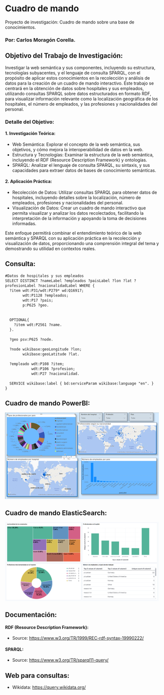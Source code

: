 # Cuadro de mando
Proyecto de investigación: Cuadro de mando sobre una base de conocimientos.

### Por: Carlos Moragón Corella.

## Objetivo del Trabajo de Investigación:

Investigar la web semántica y sus componentes, incluyendo su estructura, tecnologías subyacentes, y el lenguaje de consulta SPARQL, con el propósito de aplicar estos conocimientos en la recolección y análisis de datos para la creación de un cuadro de mando interactivo. Este trabajo se centrará en la obtención de datos sobre hospitales y sus empleados, utilizando consultas SPARQL sobre datos estructurados en formato RDF, para visualizar información relevante como la localización geográfica de los hospitales, el número de empleados, y las profesiones y nacionalidades del personal.

### Detalle del Objetivo:

#### 1. Investigación Teórica:

* Web Semántica: Explorar el concepto de la web semántica, sus objetivos, y cómo mejora la interoperabilidad de datos en la web.
* Estructura y Tecnologías: Examinar la estructura de la web semántica, incluyendo el RDF (Resource Description Framework) y ontologías.
* SPARQL: Analizar el lenguaje de consulta SPARQL, su sintaxis, y sus capacidades para extraer datos de bases de conocimiento semánticas.

#### 2. Aplicación Práctica:

* Recolección de Datos: Utilizar consultas SPARQL para obtener datos de hospitales, incluyendo detalles sobre la localización, número de empleados, profesiones y nacionalidades del personal.
* Visualización de Datos: Crear un cuadro de mando interactivo que permita visualizar y analizar los datos recolectados, facilitando la interpretación de la información y apoyando la toma de decisiones informadas.

Este enfoque permitirá combinar el entendimiento teórico de la web semántica y SPARQL con su aplicación práctica en la recolección y visualización de datos, proporcionando una comprensión integral del tema y demostrando su utilidad en contextos reales.

## Consulta:
```{txt}
#Datos de hospitales y sus empleados
SELECT DISTINCT ?nameLabel ?empleados ?paisLabel ?lon ?lat ?profesionLabel ?nacionalidadLabel WHERE {
  ?item wdt:P31/wdt:P279* wd:Q16917;
        wdt:P1128 ?empleados;
        wdt:P17 ?pais;
        p:P625 ?geo.
  

  OPTIONAL{
    ?item wdt:P2561 ?name.
  }.
  
  ?geo psv:P625 ?node.
  
  ?node wikibase:geoLongitude ?lon;
        wikibase:geoLatitude ?lat.
  
  ?empleado wdt:P108 ?item;
            wdt:P106 ?profesion;
            wdt:P27 ?nacionalidad.
  
  SERVICE wikibase:label { bd:serviceParam wikibase:language "en". }
}
```

## Cuadro de mando PowerBI:

![cuadro_de_mando](https://github.com/carlosMoragon/cuadro_de_mando/blob/main/ImagenCuadro.png)

## Cuadro de mando ElasticSearch:
![ElasticSearch](https://github.com/carlosMoragon/cuadro_de_mando/blob/main/ImagenCuadroMando_ElasticSearch.png)

## Documentación:

#### RDF (Resource Description Framework):
* Source: https://www.w3.org/TR/1999/REC-rdf-syntax-19990222/

#### SPARQL:
* Source: https://www.w3.org/TR/sparql11-query/

## Web para consultas:
* Wikidata: https://query.wikidata.org/
